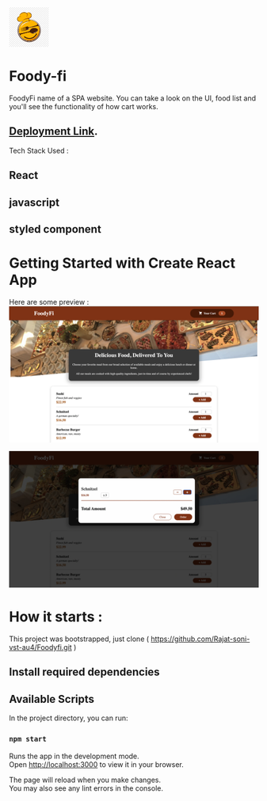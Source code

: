 <img src="./public/foodyfi.png" alt="logo" height="80px" width="80px"/> 

# Foody-fi

FoodyFi name of a SPA website. You can take a look on the UI, food list and you'll see the functionality of how cart works.

## [Deployment Link](https://foodyfi.netlify.app/).

Tech Stack Used : 
## React
## javascript
## styled component
# Getting Started with Create React App

Here are some preview : 
![Alt text](assets%20for%20readme/Screenshot%202023-01-16%20at%204.12.35%20PM.png)

![Alt text](assets%20for%20readme/Screenshot%202023-01-16%20at%204.13.03%20PM.png)

# How it starts :

This project was bootstrapped,  just clone ( https://github.com/Rajat-soni-vst-au4/Foodyfi.git )

## Install required dependencies

## Available Scripts

In the project directory, you can run:

### `npm start`

Runs the app in the development mode.\
Open [http://localhost:3000](http://localhost:3000) to view it in your browser.

The page will reload when you make changes.\
You may also see any lint errors in the console.

